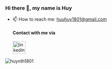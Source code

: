 ### Hi there 👋, my name is Huy
- 📫 How to reach me: huuhuy1801@gmail.com 

  #### Contact with me via <br />
  
     [<img src='https://raw.githubusercontent.com/Raymo111/Raymo111/master/socials/linkedin.png' alt='linkedin' height='40'>](https://www.linkedin.com/in/huy-nguyen-085382206/)    

<p><img align="left" src="https://github-readme-stats.vercel.app/api/top-langs?username=huynth1801&show_icons=true&theme=radical&locale=en&layout=compact" alt="huynth1801" /></p>











<!---
huynguyen180100/huynguyen180100 is a ✨ special ✨ repository because its `README.md` (this file) appears on your GitHub profile.
You can click the Preview link to take a look at your changes.
--->
